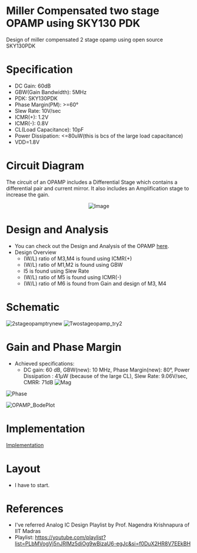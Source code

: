# Miller Compensated two stage OPAMP using SKY130 PDK
Design of miller compensated 2 stage opamp using open source SKY130PDK

# Specification
- DC Gain: 60dB
- GBW(Gain Bandwidth): 5MHz
- PDK: SKY130PDK
- Phase Margin(PM): >=60°
- Slew Rate: 10V/sec
- ICMR(+): 1.2V
- ICMR(-): 0.8V
- CL(Load Capacitance): 10pF
- Power Dissipation: <=80uW(this is bcs of the large load capacitance)
- VDD=1.8V

# Circuit Diagram
The circuit of an OPAMP includes a Differential Stage which contains a differential pair and current mirror. It also includes an Amplification stage to increase the gain.

<p align="center">
  <img src="https://github.com/chennakeshavadasa/Miller-Compensated-Two-stage-OPAMP-using-SKY130PDK/assets/123294639/9c016285-e9c8-4366-aa3d-c95bb129947a" alt="Image" />
</p>

# Design and Analysis
- You can check out the Design and Analysis of the OPAMP [here](https://github.com/chennakeshavadasa/Miller-Compensated-Two-stage-OPAMP-using-SKY130PDK/tree/main/Circuit%20Design%20and%20Analysis).
-  Design Overview 
   - (W/L) ratio of M3,M4 is found using ICMR(+) <br> 
   - (W/L) ratio of M1,M2 is found using GBW <br>
   - I5 is found using Slew Rate <br>
   - (W/L) ratio of M5 is found using ICMR(-) <br>
   - (W/L) ratio of M6 is found from Gain and design of M3, M4 <br>

# Schematic
![2stageopamptrynew](https://github.com/chennakeshavadasa/Miller-Compensated-Two-stage-OPAMP-using-SKY130PDK/assets/123294639/f5cc6dff-3377-456b-946f-d42a7977c8e1) 
![Twostageopamp_try2](https://github.com/chennakeshavadasa/Miller-Compensated-Two-stage-OPAMP-using-SKY130PDK/assets/123294639/18352b87-a7a6-4d76-90df-2d259a275524)

# Gain and Phase Margin
- Achieved specifications:
  - DC gain: 60 dB, GBW(new): 10 MHz, Phase Margin(new): 80°, Power Dissipation : 41μW (because of the large CL), Slew Rate: 9.06V/sec, CMRR: 71dB
![Mag](https://github.com/chennakeshavadasa/Miller-Compensated-Two-stage-OPAMP-using-SKY130PDK/assets/123294639/dcd89616-57f3-4885-87ee-d0d22c322530)

![Phase](https://github.com/chennakeshavadasa/Miller-Compensated-Two-stage-OPAMP-using-SKY130PDK/assets/123294639/e0b3eb95-128b-44e9-a7cc-cf915cf0463c)

![OPAMP_BodePlot](https://github.com/chennakeshavadasa/Miller-Compensated-Two-stage-OPAMP-using-SKY130PDK/assets/123294639/df30090f-4bd0-4e84-8901-56bc1f8951b0)


# Implementation
[Implementation](https://github.com/chennakeshavadasa/Miller-Compensated-Two-stage-OPAMP-using-SKY130PDK/tree/main/Schematics/Implementation)

# Layout
- I have to start.

# References
- I've referred Analog IC Design Playlist by Prof. Nagendra Krishnapura of IIT Madras
- Playlist: https://youtube.com/playlist?list=PLbMVogVj5nJRlMz5diOg9wBizaU6-egJc&si=f0DuX2HR8V7EEkBH

